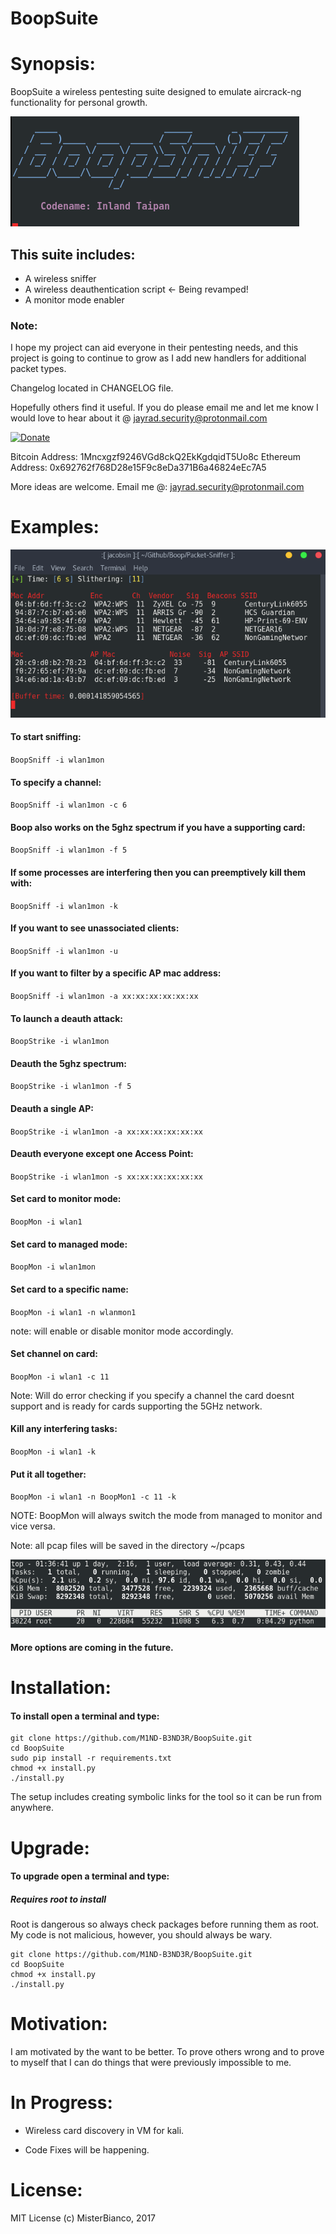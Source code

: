 BoopSuite
===

# Synopsis:

BoopSuite a wireless pentesting suite designed to emulate aircrack-ng functionality for personal growth.

![This Used To Be An Image But Now It Is Not. :(](Images/Run.png "BoopSuite")

## This suite includes:

+ A wireless sniffer
+ A wireless deauthentication script <- Being revamped!
+ A monitor mode enabler

### Note:

I hope my project can aid everyone in their pentesting needs, and this project
is going to continue to grow as I add new handlers for additional packet types.

Changelog located in CHANGELOG file.

Hopefully others find it useful. If you do please email me and let me know I
would love to hear about it @ jayrad.security@protonmail.com

[![Donate](https://www.paypalobjects.com/en_US/i/btn/btn_donateCC_LG.gif)](https://www.paypal.com/cgi-bin/webscr?cmd=_donations&business=43LHEBX448Y48&lc=US&item_name=M1ND%2dB3ND3R&currency_code=USD&bn=PP%2dDonationsBF%3abtn_donateCC_LG%2egif%3aNonHosted)

Bitcoin Address: 1Mncxgzf9246VGd8ckQ2EkKgdqidT5Uo8c
Ethereum Address: 0x692762f768D28e15F9c8eDa371B6a46824eEc7A5

More ideas are welcome.
Email me @: jayrad.security@protonmail.com

# Examples:

![This Used To Be An Image But Now It Is Not. :(](Images/Running.png "BoopSuite")

#### To start sniffing:

`BoopSniff -i wlan1mon`

#### To specify a channel:

`BoopSniff -i wlan1mon -c 6`

#### Boop also works on the 5ghz spectrum if you have a supporting card:

`BoopSniff -i wlan1mon -f 5`

#### If some processes are interfering then you can preemptively kill them with:

`BoopSniff -i wlan1mon -k`

#### If you want to see unassociated clients:

`BoopSniff -i wlan1mon -u`

#### If you want to filter by a specific AP mac address:

`BoopSniff -i wlan1mon -a xx:xx:xx:xx:xx:xx`

#### To launch a deauth attack:

`BoopStrike -i wlan1mon`

#### Deauth the 5ghz spectrum:

`BoopStrike -i wlan1mon -f 5`

#### Deauth a single AP:

`BoopStrike -i wlan1mon -a xx:xx:xx:xx:xx:xx`

#### Deauth everyone except one Access Point:

`BoopStrike -i wlan1mon -s xx:xx:xx:xx:xx:xx`

#### Set card to monitor mode:

`BoopMon -i wlan1`

#### Set card to managed mode:

`BoopMon -i wlan1mon`

#### Set card to a specific name:

`BoopMon -i wlan1 -n wlanmon1`

note: will enable or disable monitor mode accordingly.

#### Set channel on card:

`BoopMon -i wlan1 -c 11`

Note: Will do error checking if you specify a channel the card doesnt support and is ready for cards supporting the 5GHz network.

#### Kill any interfering tasks:

`BoopMon -i wlan1 -k`

#### Put it all together:

`BoopMon -i wlan1 -n BoopMon1 -c 11 -k`

NOTE: BoopMon will always switch the mode from managed to monitor and vice versa.

Note: all pcap files will be saved in the directory ~/pcaps

![This Used To Be An Image But Now It Is Not. :(](Images/Top.png "BoopSuite")

#### More options are coming in the future.

# Installation:

#### To install open a terminal and type:

```
git clone https://github.com/M1ND-B3ND3R/BoopSuite.git
cd BoopSuite
sudo pip install -r requirements.txt
chmod +x install.py
./install.py
```

The setup includes creating symbolic links for the tool so it can be run from
anywhere.

# Upgrade:

#### To upgrade open a terminal and type:

##### Requires root to install

Root is dangerous so always check packages before running them as root.
My code is not malicious, however, you should always be wary.

```
git clone https://github.com/M1ND-B3ND3R/BoopSuite.git
cd BoopSuite
chmod +x install.py
./install.py
```

# Motivation:

I am motivated by the want to be better. To prove others wrong and to prove
to myself that I can do things that were previously impossible to me.

# In Progress:

+ Wireless card discovery in VM for kali.

+ Code Fixes will be happening.

# License:

MIT License
(c) MisterBianco, 2017
